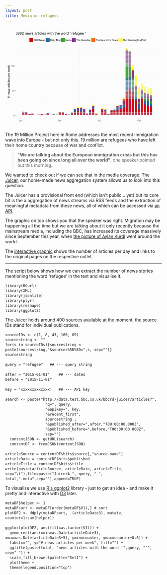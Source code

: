 ```yaml
---
layout: post
title: Media on refugees
---
```


<a href="http://bl.ocks.org/sytpp/raw/277fd63145785d360193/"><img class="center" src="/img/2015-11-03_rplot1.JPG" width="700"></a>

The 19 Million Project here in Rome addresses the most recent immigration wave into Europe - but not only this. 19 million are refugees who have left their home country because of war and conflict. 

> **"We are talking about the European immigration crisis but this has been going on since long all over the world"**, one speaker pointed out this morning.

We wanted to check out if we can see that in the media coverage. [The Juicer](http://bbcnewslabs.co.uk/projects/juicer/), our home-made news aggregation system allows us to look into this question.

The Juicer has a provisional front end (which isn't public... yet) but its core bit is the a aggregation of news streams via RSS feeds and the extraction of meaningful metadata from these news, all of which can be accessed via [an API](http://docs.bbcnewslabs.co.uk/Juicer-2.html).

The graphic on top shows you that the speaker was right. Migration may be happening all the time but we are talking about it only recently because the mainstream media, including the BBC, has increased its coverage massively since September this year, when [the picture of Aylan Kurdi](http://www.bbc.com/news/world-europe-34133210) went around the world.

The [interactive graphic](http://bl.ocks.org/sytpp/raw/277fd63145785d360193/) shows the number of articles per day and links to the original pages on the respective outlet.

---

The script below shows how we can extract the number of news stories mentioning the word 'refugee' in the text and visualise it.

    library(RCurl)
    library(XML)
    library(jsonlite)
    library(plyr)
    library(reshape)
    library(ggplot2)


The Juicer holds around 400 sources available at the moment, the source IDs stand for individual publications.

    sourceIDs <- c(1, 8, 43, 160, 89)
    sourcestring <- ""
    for(s in sourceIDs){sourcestring <- paste(sourcestring,"&sources%5B%5D=",s, sep="")}
    sourcestring
     
    query = "refugee" 	## --- query string
    
    after = "2015-01-01" 	## --- dates
    before = "2015-11-01"
    
    key = 'xxxxxxxxxxxxx' 	## --- API key
    
    search <- paste("http://data.test.bbc.co.uk/bbcrd-juicer/articles?",
                      "q=", query,
                      "&apikey=", key, 
                      "&recent_first",
                      sourcestring ,
                      "&published_after=",after,"T00:00:00.000Z",
                      "&published_before=",before,"T00:00:00.000Z",    
                      sep="")
      contentJSON <- getURL(search)
      contentDF <- fromJSON(contentJSON) 
      
    articleSource = contentDF$hits$source[,"source-name"]
    articleDate = contentDF$hits$published
    articleTitle = contentDF$hits$title
    write(paste(articleSource, articleDate, articleTitle, sep="\t"),file=paste("JuicerA_", query, "_", total,".meta",sep=""),append=TRUE)

To visualise we use [R's ggplot2](http://ggplot2.org/) library - just to get an idea - and make it pretty and interactive with [D3](http://d3js.org/) later.

    metaDF$helper <- 1
    metaDFsort <- metaDF[order(metaDF$V1),] # sort
    plotDF2 <- ddply(metaDFsort, .(articleDate3), mutate, counter=1:sum(helper))
    
    ggplot(plotDF2, aes(fill=as.factor(V1))) + 
      geom_rect(aes(xmin=as.Date(articleDate3), xmax=as.Date(articleDate3+5), ymin=counter, ymax=counter+0.8)) +
      labs(x="", y="# news articles per week", fill="") +
      ggtitle(paste(total, "news articles with the word '",query, "'", sep=" ")) +
      scale_fill_brewer(palette="Set1") +
      plottheme +
      theme(legend.position="top")






















